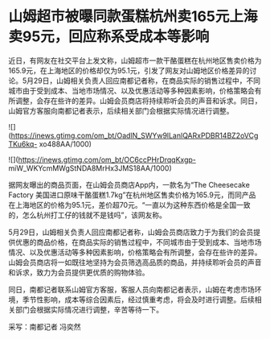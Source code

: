 # 山姆超市被曝同款蛋糕杭州卖165元上海卖95元，回应称系受成本等影响

近日，有网友在社交平台上发文称，山姆超市一款干酪蛋糕在杭州地区售卖价格为165.9元，在上海地区的价格却仅为95.1元，引发了网友对山姆地区价格差异的讨论。5月29日，山姆相关负责人回应南都记者称，在商品实际的销售过程中，不同城市由于受到成本、当地市场情况、以及优惠活动等多种因素影响，价格策略会有所调整，会存在些许的差异。山姆会员商店将持续聆听会员的声音和诉求。同日，山姆官方客服向南都记者表示，后续相关部门会根据实际情况进行调整。

![](https://inews.gtimg.com/om_bt/OadlN_SWYw9lLanlQARxPDBR14BZ2oVCgTKu6kq-
xo488AA/1000)

![](https://inews.gtimg.com/om_bt/OC6ccPHrDrqqKxgp-
miW_WKYcmMWgStNDA8MrHx3JMS18AA/1000)

据网友曝出的商品页面，在山姆会员商店App内，一款名为“The Cheesecake Factory
美国进口原味干酪蛋糕1.7kg”在杭州地区售卖价格为165.9元，而同产品在上海地区的价格为95.1元，差价超70元。“一直以为这种东西价格是全国一致的，怎么杭州打工仔的钱就不是钱吗”，该网友称。

5月29日，山姆相关负责人回应南都记者称，山姆会员商店致力于为我们的会员提供优惠的商品价格，在商品实际的销售过程中，不同城市由于受到成本、当地市场情况、以及优惠活动等多种因素影响，价格策略会有所调整，会存在些许的差异。
山姆会员商店将一如既往地坚持为会员筛选高品质的商品，并持续聆听会员的声音和诉求，致力为会员提供更优质的购物体验。

同日，南都记者联系山姆官方客服，客服人员向南都记者表示，山姆在考虑市场环境，季节性影响，成本等综合因素后，经过慎重考虑，将会及时进行调整。后续相关部门会根据实际情况进行调整，辛苦等待一下。

采写：南都记者 冯奕然

